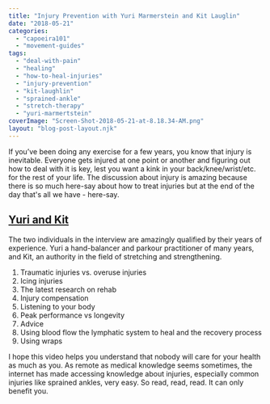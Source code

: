 ```yaml
---
title: "Injury Prevention with Yuri Marmerstein and Kit Lauglin"
date: "2018-05-21"
categories: 
  - "capoeira101"
  - "movement-guides"
tags: 
  - "deal-with-pain"
  - "healing"
  - "how-to-heal-injuries"
  - "injury-prevention"
  - "kit-laughlin"
  - "sprained-ankle"
  - "stretch-therapy"
  - "yuri-marmertstein"
coverImage: "Screen-Shot-2018-05-21-at-8.18.34-AM.png"
layout: "blog-post-layout.njk"
---
```


If you’ve been doing any exercise for a few years, you know that injury is inevitable. Everyone gets injured at one point or another and figuring out how to deal with it is key, lest you want a kink in your back/knee/wrist/etc. for the rest of your life. The discussion about injury is amazing because there is so much here-say about how to treat injuries but at the end of the day that's all we have - here-say.

## [Yuri and Kit](https://www.youtube.com/watch?v=zKnZib9b0xg)

The two individuals in the interview are amazingly qualified by their years of experience. Yuri a hand-balancer and parkour practitioner of many years, and Kit, an authority in the field of stretching and strengthening.

1. Traumatic injuries vs. overuse injuries
2. Icing injuries
3. The latest research on rehab
4. Injury compensation
5. Listening to your body
6. Peak performance vs longevity
7. Advice
8. Using blood flow the lymphatic system to heal and the recovery process
9. Using wraps

I hope this video helps you understand that nobody will care for your health as much as you. As remote as medical knowledge seems sometimes, the internet has made accessing knowledge about injuries, especially common injuries like sprained ankles, very easy. So read, read, read. It can only benefit you.
